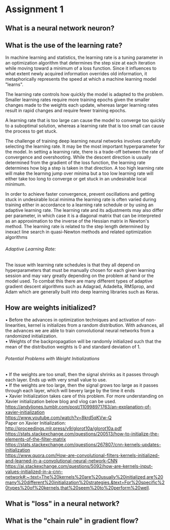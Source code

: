 # Assignment 1

## What is a neural network neuron?
     
## What is the use of the learning rate? 
In machine learning and statistics, the learning rate is a tuning parameter in an optimization algorithm that determines the step size at each iteration while moving toward a minimum of a loss function. Since it influences to what extent newly acquired information overrides old information, it metaphorically represents the speed at which a machine learning model "learns".      

The learning rate controls how quickly the model is adapted to the problem. Smaller learning rates require more training epochs given the smaller changes made to the weights each update, whereas larger learning rates result in rapid changes and require fewer training epochs.      

A learning rate that is too large can cause the model to converge too quickly to a suboptimal solution, whereas a learning rate that is too small can cause the process to get stuck.     

The challenge of training deep learning neural networks involves carefully selecting the learning rate. It may be the most important hyperparameter for the model.
In setting a learning rate, there is a trade-off between the rate of convergence and overshooting. While the descent direction is usually determined from the gradient of the loss function, the learning rate determines how big a step is taken in that direction. A too high learning rate will make the learning jump over minima but a too low learning rate will either take too long to converge or get stuck in an undesirable local minimum.      

In order to achieve faster convergence, prevent oscillations and getting stuck in undesirable local minima the learning rate is often varied during training either in accordance to a learning rate schedule or by using an adaptive learning rate. The learning rate and its adjustments may also differ per parameter, in which case it is a diagonal matrix that can be interpreted as an approximation to the inverse of the Hessian matrix in Newton's method. The learning rate is related to the step length determined by inexact line search in quasi-Newton methods and related optimization algorithms
###### Adaptive Learning Rate:
The issue with learning rate schedules is that they all depend on hyperparameters that must be manually chosen for each given learning session and may vary greatly depending on the problem at hand or the model used. To combat this there are many different types of adaptive gradient descent algorithms such as Adagrad, Adadelta, RMSprop, and Adam which are generally built into deep learning libraries such as Keras.      

## How are weights initialized?     
• Before the advances in optimization techniques and activation of non-linearities, kernel is initializes from a random distribution. With advances, all the advances we are able to train convolutional neural networks from a randomized initialization.                 
• Weights of the backpropagation will be randomly initialized such that the mean of the distribution weights is 0 and standard deviation of 1.                   
###### Potential Problems with Weight Initializations 
• If the weights are too small, then the signal shrinks as it passes through each layer. Ends up with very small value to use.              
• If the weights are too large, then the signal grows too large as it passes through each layer, which will bevery large by the time it ends             
• Xavier Initialization takes care of this problem. For more understanding on Xavier initialization below blog and vlog can be used. https://andyljones.tumblr.com/post/110998971763/an-explanation-of-xavier-initialization          
https://www.youtube.com/watch?v=8krd5qKVw-Q           
Paper on Xavier Initialization: http://proceedings.mlr.press/v9/glorot10a/glorot10a.pdf                
https://stats.stackexchange.com/questions/200513/how-to-initialize-the-elements-of-the-filter-matrix                       
https://stats.stackexchange.com/questions/267807/cnn-kernels-updates-initialization                    
https://www.quora.com/How-are-convolutional-filters-kernels-initialized-and-learned-in-a-convolutional-neural-network-CNN https://ai.stackexchange.com/questions/5092/how-are-kernels-input-values-initialized-in-a-cnn-network#:~:text=The%20kernels%20are%20usually%20initialized,are%20many%20different%20initialization%20strategies.&text=For%20specific%20types%20of%20kernels,that%20seem%20to%20perform%20well.         

## What is "loss" in a neural network?
      
## What is the "chain rule" in gradient flow?
      
      
